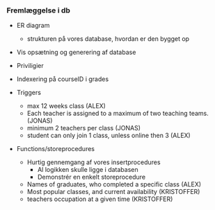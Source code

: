 ### Fremlæggelse i db

- ER diagram
    - strukturen på vores database, hvordan er den bygget op

- Vis opsætning og generering af database

- Priviligier

- Indexering på courseID i grades

- Triggers 
    - max 12 weeks class (ALEX)
    - Each teacher is assigned to a maximum of two teaching teams. (JONAS)
    - minimum 2 teachers per class (JONAS)
    - student can only join 1 class, unless online then 3 (ALEX)

 - Functions/storeprocedures 
    - Hurtig gennemgang af vores insertprocedures
        - Al logikken skulle ligge i databasen
        - Demonstrér en enkelt storeprocedure
    - Names of graduates, who completed a specific class (ALEX)
    - Most popular classes, and current availability (KRISTOFFER)
    - teachers occupation at a given time (KRISTOFFER)
